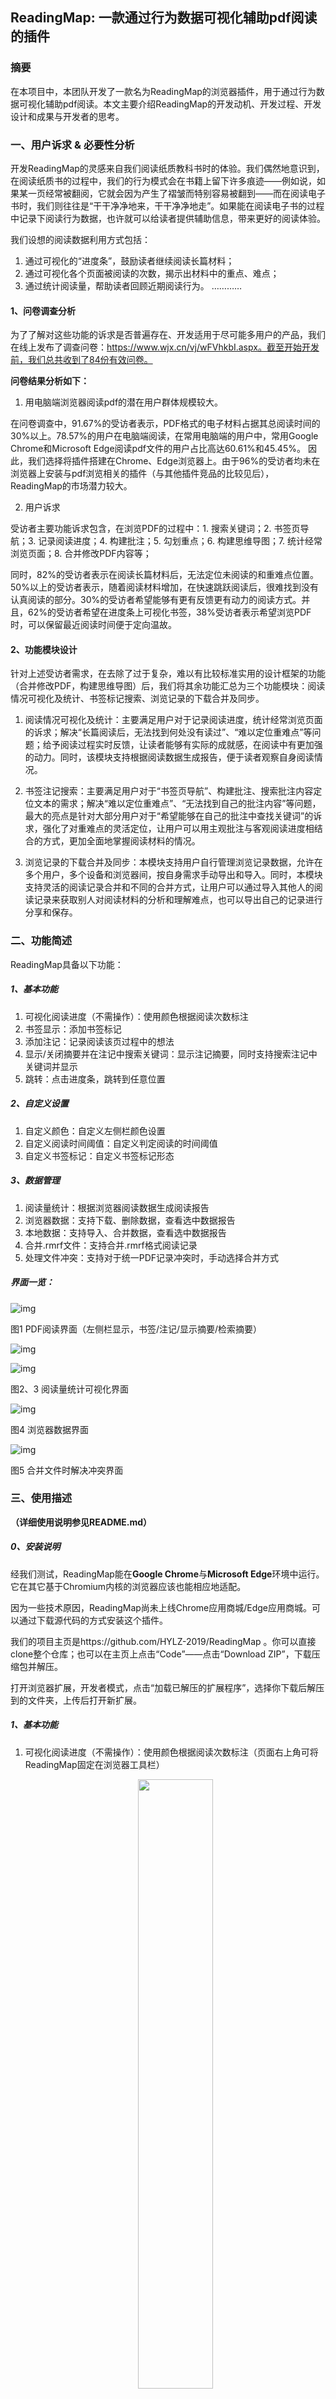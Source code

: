 ## ReadingMap: 一款通过行为数据可视化辅助pdf阅读的插件

###  摘要
在本项目中，本团队开发了一款名为ReadingMap的浏览器插件，用于通过行为数据可视化辅助pdf阅读。本文主要介绍ReadingMap的开发动机、开发过程、开发设计和成果与开发者的思考。

### 一、用户诉求 & 必要性分析

开发ReadingMap的灵感来自我们阅读纸质教科书时的体验。我们偶然地意识到，在阅读纸质书的过程中，我们的行为模式会在书籍上留下许多痕迹——例如说，如果某一页经常被翻阅，它就会因为产生了褶皱而特别容易被翻到——而在阅读电子书时，我们则往往是“干干净净地来，干干净净地走”。如果能在阅读电子书的过程中记录下阅读行为数据，也许就可以给读者提供辅助信息，带来更好的阅读体验。

我们设想的阅读数据利用方式包括：
1. 通过可视化的“进度条”，鼓励读者继续阅读长篇材料；
2. 通过可视化各个页面被阅读的次数，揭示出材料中的重点、难点；
3. 通过统计阅读量，帮助读者回顾近期阅读行为。
…………

#### 1、问卷调查分析

为了了解对这些功能的诉求是否普遍存在、开发适用于尽可能多用户的产品，我们在线上发布了调查问卷：https://www.wjx.cn/vj/wFVhkbI.aspx。截至开始开发前，我们总共收到了84份有效问卷。

**问卷结果分析如下：**

1. 用电脑端浏览器阅读pdf的潜在用户群体规模较大。

在问卷调查中，91.67%的受访者表示，PDF格式的电子材料占据其总阅读时间的30%以上。78.57%的用户在电脑端阅读，在常用电脑端的用户中，常用Google Chrome和Microsoft Edge阅读pdf文件的用户占比高达60.61%和45.45%。
因此，我们选择将插件搭建在Chrome、Edge浏览器上。由于96%的受访者均未在浏览器上安装与pdf浏览相关的插件（与其他插件竞品的比较见后），ReadingMap的市场潜力较大。

2. 用户诉求

受访者主要功能诉求包含，在浏览PDF的过程中：1. 搜索关键词；2. 书签页导航；3. 记录阅读进度；4. 构建批注；5. 勾划重点；6. 构建思维导图；7. 统计经常浏览页面；8. 合并修改PDF内容等；

同时，82%的受访者表示在阅读长篇材料后，无法定位未阅读的和重难点位置。50%以上的受访者表示，随着阅读材料增加，在快速跳跃阅读后，很难找到没有认真阅读的部分。30%的受访者希望能够有更有反馈更有动力的阅读方式。并且，62%的受访者希望在进度条上可视化书签，38%受访者表示希望浏览PDF时，可以保留最近阅读时间便于定向温故。

#### 2、功能模块设计

针对上述受访者需求，在去除了过于复杂，难以有比较标准实用的设计框架的功能（合并修改PDF，构建思维导图）后，我们将其余功能汇总为三个功能模块：阅读情况可视化及统计、书签标记搜索、浏览记录的下载合并及同步。

1. 阅读情况可视化及统计：主要满足用户对于记录阅读进度，统计经常浏览页面的诉求；解决“长篇阅读后，无法找到何处没有读过”、“难以定位重难点”等问题；给予阅读过程实时反馈，让读者能够有实际的成就感，在阅读中有更加强的动力。同时，该模块支持根据阅读数据生成报告，便于读者观察自身阅读情况。

2. 书签注记搜索：主要满足用户对于“书签页导航”、构建批注、搜索批注内容定位文本的需求；解决“难以定位重难点”、“无法找到自己的批注内容”等问题，最大的亮点是针对大部分用户对于“希望能够在自己的批注中查找关键词”的诉求，强化了对重难点的灵活定位，让用户可以用主观批注与客观阅读进度相结合的方式，更加全面地掌握阅读材料的情况。

3. 浏览记录的下载合并及同步：本模块支持用户自行管理浏览记录数据，允许在多个用户，多个设备和浏览器间，按自身需求手动导出和导入。同时，本模块支持灵活的阅读记录合并和不同的合并方式，让用户可以通过导入其他人的阅读记录来获取别人对阅读材料的分析和理解难点，也可以导出自己的记录进行分享和保存。

 

### 二、功能简述 

ReadingMap具备以下功能：

##### 1、基本功能

1. 可视化阅读进度（不需操作）：使用颜色根据阅读次数标注
2. 书签显示：添加书签标记
3. 添加注记：记录阅读该页过程中的想法
4. 显示/关闭摘要并在注记中搜索关键词：显示注记摘要，同时支持搜索注记中关键词并显示
5. 跳转：点击进度条，跳转到任意位置

##### 2、自定义设置

1. 自定义颜色：自定义左侧栏颜色设置
2. 自定义阅读时间阈值：自定义判定阅读的时间阈值
3. 自定义书签标记：自定义书签标记形态

##### 3、数据管理

1. 阅读量统计：根据浏览器阅读数据生成阅读报告
2. 浏览器数据：支持下载、删除数据，查看选中数据报告
3. 本地数据：支持导入、合并数据，查看选中数据报告
4. 合并.rmrf文件：支持合并.rmrf格式阅读记录
5. 处理文件冲突：支持对于统一PDF记录冲突时，手动选择合并方式

##### 界面一览：

![img](pics/overview.png)

图1 PDF阅读界面（左侧栏显示，书签/注记/显示摘要/检索摘要）

![img](pics/barchart.png)

![img](pics/datamanager.png)

图2、3 阅读量统计可视化界面

![img](pics/1.png)

图4 浏览器数据界面

 ![img](pics/conflict.png) 

图5 合并文件时解决冲突界面

### 三、使用描述

**（详细使用说明参见README.md）**

##### 0、安装说明

经我们测试，ReadingMap能在**Google Chrome**与**Microsoft Edge**环境中运行。它在其它基于Chromium内核的浏览器应该也能相应地适配。

因为一些技术原因，ReadingMap尚未上线Chrome应用商城/Edge应用商城。可以通过下载源代码的方式安装这个插件。

我们的项目主页是https://github.com/HYLZ-2019/ReadingMap 。你可以直接clone整个仓库；也可以在主页上点击“Code”——点击“Download ZIP”，下载压缩包并解压。

打开浏览器扩展，开发者模式，点击“加载已解压的扩展程序”，选择你下载后解压到的文件夹，上传后打开新扩展。

##### 1、基本功能

1. 可视化阅读进度（不需操作）：使用颜色根据阅读次数标注（页面右上角可将ReadingMap固定在浏览器工具栏）

   <div align="center">
       <img src="./pics/Usages2options.png" width="50%">
   </div>

2. 书签显示：五角星按钮

<div align="center">
    <img src="./pics/Usages4mark.png" width="50%">
</div>

3. 添加注记：在对话框内加入文字内容

   <div align="center">
       <img src="./pics/Usages5notes.png" width="50%">
   </div>

4. 显示/关闭摘要并在注记中搜索关键词：显示注记摘要，同时支持搜索注记中关键词并显示

   <div align="center">
       <img src="./pics/Usages6modes.png" width="50%">
   </div>

5. 跳转：点击进度条，跳转到任意位置

##### 2、自定义设置（详见README.md）

1. 自定义颜色：自定义左侧栏颜色设置
2. 自定义阅读时间阈值：自定义判定阅读的时间阈值
3. 自定义书签标记：自定义书签标记形态

##### 3、数据管理

1. 阅读量统计：根据浏览器阅读数据生成阅读报告

   <div align="center">
   	<img src="./pics/statistics.png" width="80%">
   </div>
   <div align="center">
   	<img src="./pics/datamanager.png" width="80%">
   </div>

   在数据管理器中，你可以操作两种数据：浏览器数据（阅读产生的新鲜数据，通过浏览器的localStorage API储存）与本地数据（先前保存的.rmrf格式文件）。你可以导出浏览器数据、导入本地数据、进行数据的合并或者查看选中数据的阅读报告。

   从上图“数据管理器”页面，通过`查看浏览器数据`、`查看本地数据`可以进入浏览器数据和本地数据视图。

2. 浏览器数据：支持下载、删除数据，查看选中数据报告

   * 点击“导出选中数据并下载”，下载有关数据；
   * 点击“从浏览器中删除选中的数据”，将它们删除；
   * 点击“查看选中数据报告”，生成类似主页的历史图表。

   <div align="center">
   	<img src="./pics/1.png" width="80%">
   </div>

3. 本地数据：支持导入、合并数据，查看选中数据报告

4. 合并.rmrf文件：支持合并.rmrf格式阅读记录

5. 处理文件冲突：支持对于统一PDF记录冲突时，手动选择合并方式

   两种处理冲突方式：

   1. 覆盖（Overwrite）：如果要用覆盖模式合并两条pdf记录，ReadingMap会选择导出时间比较新的那条记录，然后采用它的数据。例如说，如果“new_backup.rmrf”的导出时间比“backup.rmrf”晚，那么ReadingMap会在生成的合并文件里记载“`ICS.pdf`的第1页读了5次”。覆盖模式适合用来处理重复导出导致的冲突。
   2. 加和（Add）：如果要用加和模式合并两条pdf记录，ReadingMap会将两条记录的数据相加。在上面的这个例子里，ReadingMap会在生成的合并文件里记载“`ICS.pdf`的第1页读了8次”。加和模式适合用来处理在不同设备上同时阅读、最后导出合并时产生的冲突。

   检测到冲突后，ReadingMap会给出一个表格，罗列所有的冲突情况。你可以点击“合并模式”列中的图标，改变处理每个冲突时想使用的合并模式。（合并模式的默认值由ReadingMap智能推荐，一般来说不需要手动修改。）

     <div align="center">
     	<img src="./pics/conflict.png" width="90%">
     </div>



### 四、测试、安全与开发技术

作为一个合格的软件，完整的开发流程，完备的测试和可靠的安全性无疑是非常重要的，我们的开发团队也在开发过程和后续整理过程中进行了持续的测试和安全性排查。

#### 1、完整的开发流程 ####

我们最根本的目标是希望设计一款高度契合用户需求，易用实用的软件，所以我们在开发中主要遵循敏捷开发的开发模式，并采用了面向对象和结构化的方法，并个性化加入了实时的用户反馈以此来保证最大限度的契合和灵活性。

基于敏捷开发流程，我们软件的更新迭代整体而言是速度较快，效率较高的，实时的需求更新和问题发现使得我们能够在短时间内目标明确的完成更多的任务。但是，开发团队前期的不够成熟的设计和规划也使得我们在开发后期增加了重构和更新的代价，不过总体而言都有在最后很好的解决。
面向对象和结构化的设计方法让我们从对象入手规划我们的需求和需要实现的效果，使得目标和任务更加清晰，避免了很多的中间转换环节和多余劳动，加快了软件的开发进程，使得开发过程更有效率也更易分工。同时，面向对象方法使得我们的功能更易扩展，也更加容易进行测试和维护，注重各个对象和函数间的重用性，减少了很多不必要的代码和工作。结构化模式自顶向下设计，使得我们在过程中可以高度契合多变的需求。

我们也根据自身软件的高度面向用户的个性化需求，选择了灵活的看板 + backlog的灵活文档规划方式，并且在开发过程中实时进行用户抽样和反馈收集，根据用户的诉求对开发过程的需求和进程进行了灵活的调整和跟进。在自顶向下设计中，尤其重视软件的扩展性和框架保留，最大限度的保证了开发的灵活性和对用户需求的契合。

#### 2、完备的测试 ####
我们主要着眼于对基础功能和界面的测试，目的为发现在于网络交互中存在的问题和界面之下corner case的安全性和可行性，旨在发现一切漏洞。
首先，我们的开发主要遵循敏捷开发原则，在过程中和结束后都进行了完备的单元测试，针对每个函数进行条件组合覆盖100%的测试，尽量完成全部的路径覆盖和处理。通过多种测试用例，最大限度模仿可能的用户行为，保证足够的边界情况考虑和漏洞捕捉。
之后，在框架基本搭建好之后，进行功能的集成测试，根据当前的功能列表和开发进度进行完整的功能路径操作，用不同种类和体量的数据，在不同的环境中进行每种功能的流程测试。主要包括对三个功能模块的使用模拟，同时通过给开发团队以外的其他用户进行使用，来发现开发团队思维范畴以外的漏洞，总体来说，测试过程比较顺利，除了部分功能的corner case，没有发现影响运行的重大问题，已经反复完善。
同时针对界面接口，我们也反复确认其兼容性，并且在很多方面，例如语言，使用的简单和清晰方面进行了更多的测试和优化，真正达到用户为本，高度契合用户需求的宗旨。同时我们在开发过程中，随时进行版本的更新和保存，使得每一个时间里都有一个可以立即使用的不会崩溃的版本，即使出现问题也可以通过存档迅速解决和回溯，使得测试和开发能够同时进行，同时交付。
总体来说，我认为我们的软件执行情况良好，无已知缺陷，可以进行交付。

#### 3、可靠的安全性 ####
同时，我们对软件安全性进行了详尽的分析和排查。
首先，我们的软件选择了完全的开源开发，最大程度的保证了软件流程的透明，用户可以清晰的了解到整个软件执行的数据流，从根本上保证了安全性。
同时，我们的软件是一个浏览器插件，数据都是本地存储在对应的浏览器缓冲区，没有第三方的数据调用和传输，也不需要用户的身份信息验证，从流程上保证了安全性。
最后，我们支持数据的导入和导出，用户可以不用担心设备迁移或者浏览器迁移导致的数据丢失，同时也因为除了本地没有别的网络残留，也不用担心其他的数据泄露，这也从结果上保证了数据的安全性。
唯一的缺点是，软件数据的可追溯性比较弱，如果用户误删了数据将很难进行恢复，这也将是我们后续的一个版本迭代方向。

总体而言，从软件的开发，测试，安全性排查流程上看，ReadingMap当前执行情况良好，完全具备交付和使用的能力。

### 五、用户体验

在我们的开发过程中，我们一直积极和用户进行沟通交流，从用户处获得了很多反馈，包括初期的用户需求了解，中期版本的人工测试和新需求发现，最后交付后的完整阅览。以下是我们的用户进行的反馈和访谈内容。

1. 用户1：

**基本信息：** 理科院系大学生，在开发初期参与体验并提出需求
**反馈：** 之前一直苦于网络浏览器功能不够丰富，但是本地浏览器需要将很多课件和论文下载下来看，对于泛读网络文件信息不够方便。ReadingMap帮我在这之间找到了平衡点。最开始ReadingMap就实现了一个对我最有帮助的功能，我可以通过左边的条带颜色深浅看出我对所阅读文件哪里最感兴趣，我既可以有一个对文献比较全局的把握，也可以很轻松的跳转到我最感兴趣的那几页，方便阅读。
后来我觉得光是颜色条展现兴趣度不是很完备，如果可以加上自己写的文字标签就可以更加帮助标记了。ReadingMap很快速的实现了这个需求。而且她们实现的很人性化，且自由度很高，不但可以打标签，还可以显示标签摘要，帮助加速记忆。而且标签设置位置距离文本很近，方便观看。
最后就是我超爱的阅读大数据分析，她们帮助我对自己网络阅读量加上了一个全局分析，我可以看看我过去到底学习了多少文献，对什么文档学习的较多，他仿佛是一个辅助我监督自己的消息，这样我可以看看最近有没有偷懒。同时我也可以很方便的获得使用大佬阅读一些文章的兴趣记录和标签，这也可以帮助我学习他们的学习习惯，更好地帮助我学习。
总之，我超爱这个学习中的神辅助，我现在越来越依赖ReadingMap去阅读我的课件和论文。我觉得我学习的深度和效率获得了很大的提高。未来我觉得ReadingMap的潜力无穷，他一定会带动网络阅读的不断发展，帮助人们在网络信息爆发时代更好地获取信息，成为人们快速浏览获取信息的得力助手。

2. 用户2：

**基本信息：** 开发后期参与测试体验
**反馈：** 初次体验了ReadingMap，体验非常好。因为目前市场上的网页端的pdf阅览器使用起来确实不是很方便，而阅读pdf文献是一件我经常不得不做的事情。ReadingMap这个插件给我阅读pdf文档带来了很大的便利。同时开发团队的用户反馈十分及时，因为电脑分辨率缘故，我这边的摘要功能出现了一些显示上的问题，再我向开发团队反馈这个问题后不久就得到了反馈。现在这个bug已经修复，这个反馈速度令我非常满意。总之就是一款轻便，易上手，实用，功能强大的pdf阅读插件。

3. 用户3：

**基本信息：** 开发后期参与测试体验
**反馈：** 初次体验了ReadingMap，感觉体验还行，基本可以满足阅读PDF的需要，左侧显示对应页阅读次数的状态栏具备基本功能，但是样式不是很美观，特别是在每页阅读次数相同时变成连续的同一片颜色，影响浏览效果。另外，最好将左侧栏提供查看缩略图功能，方便跳转前查看。也可以增加回退，前进功能，方便撤回或回复上一步操作。还有，可以考虑颜色深度随着时间逐渐变浅的功能，因为前一段时间查看的页面之后可能不需要再查看。最后，可以在左侧状态栏增加多种颜色，更加美观。总体体验不错，可以继续改进。

4. 用户4：

**基本信息：** 在开发初期参与体验并提出改进意见，开发后期参与测试体验
**反馈：** 个人认为ReadingMap是能让一个对界面美化要求高的同学比较满意的插件：笔者可以选择不同颜色来标记不同阅读频次的页面，整体简洁优雅。ReadMap除了可以覆盖基础的功能之外，还能给每一页做一些批注，还可以搜索批注的位置，这让我在线紧急做笔记的情况变得更加方便了。
个人最喜欢ReadingMap的一点是，可以看自己的数据，阅读过的统计结果条线图和柱状图都很直接而且好看！笔者推荐了开发的四位同学可以随时更新阅读进度数据，这样，可以通过这个小软件监督自己的学习进度：很多资料都可以用ReadMap去打开，阅读，做笔记，而且，学了一天之后（尤其是突击学习一天之后），能看到自己当天的progress（抱佛脚），也能看见自己最近一段时间的阅读数据（学习进程），成就感满满！

##### 抽样建议汇总：

总体而言，认为ReadingMap体验较佳，能够满足大部分浏览PDF的需求，且满足轻量、简洁、透明，同时满足网络资源的灵活使用。有待跟进的问题如下：持续美化界面设计，添加缩略图查看功能以及对应跳转功能，阅读进度的更新粒度变短，最好能够加入当天数据进度到图表中。



### 六、竞品优势

在项目开始前，我们调查了用户在其他设备上使用的软件和在浏览器中使用的其他插件，在开发过程接近尾声之时，我们又一次将几者进行了对比，以在此进一步强调我们的优势。

##### 1、绝对的轻量，简洁，不打扰

因为ReadingMap是基于开源软件PDF viewer进行开发的，主要功能依托于浏览器进行渲染，所以本身的功能内容体量极小，达到了真正极致意义上的轻量。同时，虽然ReadingMap功能比较多样，但是实际上在屏幕上的体现，大部分只在屏幕最左边15%的部分，信息密度高，显示简洁，最大程度上保证不影响原有的阅读体验。最后，我们作为一个开源软件，没有植入广告，也没有过多的宣传，也没有各种夸张的音效或动画，最大程度上降对用户的影响，保证对用户的零打扰。

##### 2、开源软件，契合用户需求

首先作为开源软件，免费且流程透明是基本的特点，灵活可扩展为我们的重要个性化特点。首先我们的软件经过了多项调研，致力于对新功能的实现探索，旧功能我们尽量复用原开源软件的逻辑减少不必要的工作量。同时作为指引，我们的软件在开发过程中注重用户的诉求和体验，从一开始的问卷收集，到开发过程中的实时接受用户反馈，全程以用户需求为重要的发展依据，真正做到和当前常用的已有插件少重复，不重复，灵活扩展，实时跟进客户需求，契合用户。

##### 3、功能新颖多样，真正覆盖用户诉求

ReadingMap主要通过记录用户的阅读数据，对阅读界面进行可视化的标注，从而引导用户根据反馈信息优化自己的阅读行为，形成了数据的闭环。真正做到了帮助用户从自身获得反馈和成就感，以此激发阅读兴趣和动力，让用户实时收到反馈，喜欢阅读，自觉阅读，达到一种良性循环。同时，鲜少有人实现的笔记检索也成为了我们重要的功能选择，经过实际测试后，在优化使用体验上，我们也添加了根据检索到的批注直接跳转指定页的功能。这一功能契合了超过80%的用户的诉求。最后，我们的年报功能同样契合当前热点，对标当今的很多音乐平台和综合软件，推出年报操作，将成就可视化，整体化，从大处作为阶段成就，同样能够激励用户。

##### 4、数据流透明，可操作性强。

首先作为开源软件，我们的数据流动整体透明，为了保证数据的传递和保存，我们赋予了用户导入导出的权限，可以更好的完成不同设备间的阅读同步，和不同人之间的安全的信息交换，通过增加用户的可操作性，在保证安全的同时，给予用户选择权，管理权，能够更多样简单的操作和分享自己的数据。

##### 5、兼容性强

无论是本地用浏览器打开的pdf，还是本身嵌套在网络框架中的pdf都可以用插件进行预览阅读，同时较为完备的匹配机制，可以不费力的让用户用多种方式阅览同一pdf。

以下表格展示了我们与竞品的比较：
（其中的PDF Viewer是一款开源但内容比较简单的浏览器插件，我们的产品是在它的基础上开发的。）
|产品/功能             |性质   |商业属性  |阅读进度追踪|个人数据统计|添加标注 |处理线上pdf|
|------------------|-----|------|------|------|-----|-------|
|Chrome预设          |浏览器部件|免费，不开源|无     |无     |无    |**直接浏览**   |
|Edge预设            |浏览器部件|免费，不开源|无     |无     |**精确到像素**|**直接浏览**   |
|ReadingMap        |浏览器插件|**开源**    |**有**     |**有**     |**精确到页** |**直接浏览**   |
|PDF Viewer        |浏览器插件|**开源**    |无     |无     |无    |**直接浏览**   |
|Adobe Acrobat（插件版）|浏览器插件|免费，不开源|无     |无     |**精确到像素**|**直接浏览**   |
|Adobe Acrobat DC  |独立软件 |收费    |无     |无     |**精确到像素**|需要下载   |
|Foxit PDF Reader  |独立软件 |收费    |无     |无     |**精确到像素**|需要下载   |
|Drawboard PDF     |独立软件 |免费，不开源|无     |无     |**精确到像素**|需要下载   |


### 七、未来规划

1、迁移到v3版本
目前Chrome政策中，已经开始逐步淘汰对v2版本插件的支持，为了ReadingMap的可持续发展，我们会在后续合适的时候将其迁移至v3版本以尽力保证软件的迭代和发展，这也是我们支持强大导入导出功能的原因之一，只有方便的数据管理，才能最大限度保证用户数据不易丢失。

2、整体优化软件的实现逻辑
从客观上的存储空间消耗，以及主观上的代码逻辑优越性，ReadingMap都还有一定的提升空间，我们希望在后续的迭代中，进一步优化代码的性能，首先是对图片整理在功能性完备的基础上让性能更加优越，满足更多的非功能性需求。

3、加强兼容性
现阶段ReadingMap有两套独立的语言表示（中文，英语），和Chrome和Edge两个浏览器的兼容，后续会着眼于更多的语言和环境兼容，致力于让更多的用户可以使用ReadingMap

4、持续接受用户反馈和功能需求更新
作为开源软件，我们的现有功能和代码一切透明。以用户为本、高度契合用户需求是我们的宗旨。我们仍然会持续接受用户的反馈，继续将ReadingMap向用户需要和希望的方向推进。

5、考虑增加云端支持
目前我们的软件主要着眼于足够的轻量级，并没有增加很多用户之间共同数据的整理，未来我们考虑进行分组的云端统计，对于一些用户申请的pdf，进行组内用户的数据统计，并最终获得数据分析，如，大部分人认为的重难点，和大部分人在注记中提到的内容等。着眼于将阅读数据从个人推进到团体，甚至到全部用户，让更多人可以共享知识和感受。


### 八、总结

本次研究开发过程中，我们首先通过问卷形式，收集了用户的需求和对当前一些阅读器功能上的意见和完善，验证了我们关于“很多用户希望能够在阅读上更有动力，更能收到反馈”这一结论。
之后，我们在开发过程中始终遵循着以用户为本的理念，多调研，多询问用户在各个时期的意见，尽量做到高度契合用户的需求，多和用户进行沟通和设计，最终做出当前拥有三个主要模块以及多个细化功能的阅读器。
最后，在开发尾声，我们经过了开发团队的内部测试，调研了外部成员的使用反馈，以及普通用户的评价和询问，最终完成了我们软件的最终版本。
我们可以坚定的表示，当前我们的软件，首先拥有较好的完整性和安全性，可以进行交付使用，同时契合了我们一开始，希望用各种方式激发用户的阅读兴趣，让用户获得正向反馈的主旨。可以说是一项成功的开发工程。

### 九、致谢

本次研究开发从立项，到成果实现到最后成文，耗时接近四个月。虽然开发过程还有很多不够成熟的地方，但是也最终实现了一些成果，这都离不开指导老师陈向群教授的悉心指导。因为开发前调研主要在寒假过程中，所以问卷的收集较为困难，因此我们特别感谢填写问卷为我们提出想法的84名同学，以及35名对我们的项目感兴趣并留下联系方式的同学，我们会在后续继续向你们发送版本更新，正是你们的配合为我们的开发设计提供了丰富的资料和样本。同时特别感谢愿意接受访谈并给出评价和建议的4名同学，你们的肯定帮助我们验证了我们的成果。最后，感谢研究过程中支持我们的亲人、朋友和师长，正是你们的鼓励支撑着我们克服了重重困难完成了本次研发。
